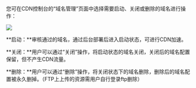 您可在CDN控制台的“域名管理”页面中选择需要启动、关闭或删除的域名进行操作：

![](//mccdn.qcloud.com/static/img/b3e8f199bc0744b5a41cdd888c98f890/image.png)

**启动：**审核通过的域名，通过后台部署后进入启动状态，可进行CDN加速。

**关闭：**用户可以通过“关闭”操作，将启动状态的域名关闭，关闭后的域名配置保留，但不产生CDN流量。

**删除：**用户可以通过“删除”操作，将关闭状态下的域名删除，删除后的域名配置被永久删掉。（FTP上上传的资源需用户自行登录ftp删除）